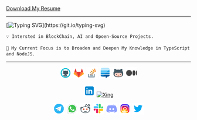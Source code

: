 [Download My Resume](https://github.com/mshamsi502/mshamsi502/blob/main/my-resume/my-resume-20221108.pdf)

---

[![Typing SVG](https://readme-typing-svg.herokuapp.com?font=Fira+Code&pause=400&color=8000FF&vCenter=true&width=435&lines=Hi+There+%F0%9F%91%8B;I'm+Mohammad%2C;A+Web+and+Application+Developer.;Nice+to+Meet+U.;Hi+There+%F0%9F%91%8B;I'm+Mohammad%2C;A+Backend+NodeJS+Developer%2C;Structure+%26+Farmeworks+Person%2C;Nice+to+Meet+U.;Hi+There+%F0%9F%91%8B;I'm+Mohammad%2C;A+Mobile+Application+Developer;A+Joyful+Flutter+Developer;A+Curious+and+Interested+Person+About+Design;Nice+to+Meet+U.;Hi+There+%F0%9F%91%8B;I'm+Mohammad%2C;A+Backend+NodeJS+Developer%2C;Nice+to+Meet+U.;Hi+There+%F0%9F%91%8B;I'm+Mohammad%2C;A+Mobile+Application+Developer;Nice+to+Meet+U.)](https://git.io/typing-svg)


    💡 Intersted in BlockChain, AI and Opoen-Source Projects.

    🔭 My Current Focus is to Broaden and Deepen My Knowledge in TypeScript and NodeJS.
    
---

<p align="center">
<a href="https://github.com/mshamsi502" target="blank"><img src="https://github.com/mshamsi502/mshamsi502/blob/main/assets/images/icons/svg/social-media/icon-github.svg" width="32" alt="Github" /></a>
<a href="https://stackoverflow.com/users/3649103/mohammad-shamsi" target="blank"><img src="https://github.com/mshamsi502/mshamsi502/blob/main/assets/images/icons/svg/social-media/icon-gitlab.svg" width="32" alt="Gitlab" /></a> 
<a href="https://stackoverflow.com/users/3649103/mohammad-shamsi" target="blank"><img src="https://github.com/mshamsi502/mshamsi502/blob/main/assets/images/icons/svg/social-media/icon-stackoverflow.svg" width="32" alt="StackOverflow" /></a>
<a href="https://meta.stackexchange.com/users/831494/mohammad-shamsi" target="blank"><img src="https://github.com/mshamsi502/mshamsi502/blob/main/assets/images/icons/svg/social-media/icon-stackexchange.svg" width="32" alt="StackExchange" /></a>
<a href="" target="blank"><img src="https://github.com/mshamsi502/mshamsi502/blob/main/assets/images/icons/svg/social-media/icon-octocat.svg" width="32" alt="OctoCat" /></a>
<a href="" target="blank"><img src="https://github.com/mshamsi502/mshamsi502/blob/main/assets/images/icons/svg/social-media/icon-medium.svg" width="32" alt="Medium" /></a>
</p>

<p align="center">
<a href="" target="blank"><img src="https://github.com/mshamsi502/mshamsi502/blob/main/assets/images/icons/svg/social-media/icon-linkedin.svg" width="32" alt="Linkdin" /></a>
<a href="" target="blank"><img src="https://github.com/mshamsi502/mshamsi502/blob/main/assets/images/icons/svg/social-media/icon-xing" width="32" alt="Xing" /></a>
</p>

<p align="center">
<a href="" target="blank"><img src="https://github.com/mshamsi502/mshamsi502/blob/main/assets/images/icons/svg/social-media/icon-telegram.svg" width="32" alt="Telegram" /></a>
<a href="" target="blank"><img src="https://github.com/mshamsi502/mshamsi502/blob/main/assets/images/icons/svg/social-media/icon-whatsapp.svg" width="32" alt="Whatsapp" /></a>
<a href="" target="blank"><img src="https://github.com/mshamsi502/mshamsi502/blob/main/assets/images/icons/svg/social-media/icon-reddit.svg" width="32" alt="Reddit" /></a>
<a href="" target="blank"><img src="https://github.com/mshamsi502/mshamsi502/blob/main/assets/images/icons/svg/social-media/icon-slack.svg" width="32" alt="Slack" /></a> <a width="64" /></a>
<a href="" target="blank"><img src="https://github.com/mshamsi502/mshamsi502/blob/main/assets/images/icons/svg/social-media/icon-discord.svg" width="32" alt="Discord" /></a>
<a href="" target="blank"><img src="https://github.com/mshamsi502/mshamsi502/blob/main/assets/images/icons/svg/social-media/icon-instagram.svg" width="32" alt="Instagram" /></a>
<a href="" target="blank"><img src="https://github.com/mshamsi502/mshamsi502/blob/main/assets/images/icons/svg/social-media/icon-twitter.svg" width="32" alt="Twitter" /></a>
</p>

